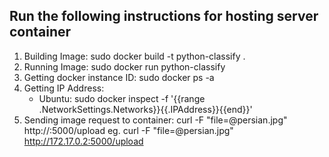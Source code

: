 ## Run the following instructions for hosting server container
1. Building Image: sudo docker build -t python-classify .
2. Running Image: sudo docker run python-classify
3. Getting docker instance ID: sudo docker ps -a
4. Getting IP Address:
    - Ubuntu: sudo docker inspect -f '{{range .NetworkSettings.Networks}}{{.IPAddress}}{{end}}'  <InstanceId>
5. Sending image request to container: curl -F "file=@persian.jpg" http://<ipAddress>:5000/upload
    eg. curl -F "file=@persian.jpg" http://172.17.0.2:5000/upload
